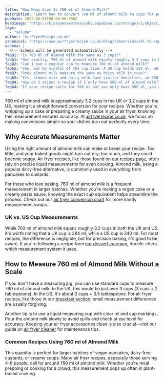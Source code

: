 ```yaml
---
title: "How Many Cups Is 760 ml of Almond Milk?"
description: "Learn how to convert 760 ml of almond milk to cups for perfect baking and cooking every time. Includes UK and US measurements."
pubDate: 2025-08-01T00:00:00.000Z
heroImage: "https://klueoymssxwfnxsvcyhv.supabase.co/storage/v1/object/public/Shmucket/how-many-cups-is-760-ml-of-almond-milk.webp"
tags:
  - "volume"
author: "AirFryerRecipe.co.uk"
canonical: "https://www.airfryerrecipe.co.uk/blog/conversions/ml-to-cups/how-many-cups-is-760-ml-of-almond-milk"
schema: |
  <!-- Schema will be generated automatically -->
faqQ1: "Is 760 ml of almond milk the same as 3 cups?"
faqA1: "Not exactly. 760 ml of almond milk equals roughly 3.2 cups in both UK and US measurements. While 3 cups is close, for precise recipes, especially in baking, it's best to measure accurately."
faqQ2: "Can I use a regular cup to measure 760 ml of almond milk?"
faqA2: "Yes, but be mindful of the cup size. A UK cup holds 284 ml, while a US cup is 240 ml. For 760 ml, you'd need just over 3 UK cups or about 3.2 US cups. A measuring jug is ideal for accuracy."
faqQ3: "Does almond milk measure the same as dairy milk in cups?"
faqA3: "Yes, almond milk and dairy milk have similar densities, so 760 ml of either will equate to roughly the same cup measurement. This makes conversions easy for recipes."
faqQ4: "How do I adjust a recipe if I only have 500 ml of almond milk?"
faqA4: "If your recipe calls for 760 ml but you only have 500 ml, you can either scale the recipe down or top up with water or another dairy-free milk. For air fryer recipes, consistency is key, so adjust other liquids accordingly."
---
```

<p>760 ml of almond milk is approximately 3.2 cups in the UK or 3.2 cups in the US, making it a straightforward conversion for your recipes. Whether you're whipping up a cake or preparing a creamy sauce in your air fryer, knowing this measurement ensures accuracy. At <a href=https://www.airfryerrecipe.co.uk>airfryerrecipe.co.uk</a>, we focus on making conversions simple so your dishes turn out perfectly every time.</p>

<h2>Why Accurate Measurements Matter</h2>  
<p>Using the right amount of almond milk can make or break your recipe. Too little, and your baked goods might turn out dry; too much, and they could become soggy. Air fryer recipes, like those found on <a href=https://www.airfryerrecipe.co.uk/recipes>our recipes page</a>, often rely on precise liquid measurements for even cooking. Almond milk, being a popular dairy-free alternative, is commonly used in everything from pancakes to custards.</p>  

<p>For those who love baking, 760 ml of almond milk is a frequent measurement in larger batches. Whether you're making a vegan cake or a creamy pasta sauce, knowing the exact cup equivalent helps streamline the process. Check out our <a href=https://www.airfryerrecipe.co.uk/air-fryer-conversion-chart>air fryer conversion chart</a> for more handy measurement swaps.</p>  

<h3>UK vs. US Cup Measurements</h3>  
<p>While 760 ml of almond milk equals roughly 3.2 cups in both the UK and US, it's worth noting that a UK cup is 284 ml, while a US cup is 240 ml. For most recipes, the difference is negligible, but for precision baking, it's good to be aware. If you're following a recipe from <a href=https://www.airfryerrecipe.co.uk/recipe-category/dessert>our dessert category</a>, double-check which measurement system it uses.</p>  

<h2>How to Measure 760 ml of Almond Milk Without a Scale</h2>  
<p>If you don't have a measuring jug, you can use standard cups to measure 760 ml of almond milk. In the UK, this would be just over 3 cups (3 cups + 2 tablespoons). In the US, it's about 3 cups + 3.5 tablespoons. For air fryer recipes, like those in our <a href=https://www.airfryerrecipe.co.uk/recipe-category/breakfast>breakfast section</a>, small measurement differences are usually forgiving.</p>  

<p>Another tip is to use a liquid measuring cup with clear ml and cup markings. Pour the almond milk slowly to avoid spills and check at eye level for accuracy. Keeping your air fryer accessories clean is also crucial—visit our guide on <a href=https://www.airfryerrecipe.co.uk/air-fryer-cleaner>air fryer cleaner</a> for maintenance tips.</p>  

<h3>Common Recipes Using 760 ml of Almond Milk</h3>  
<p>This quantity is perfect for larger batches of vegan pancakes, dairy-free custards, or creamy soups. Many air fryer recipes, especially those serving 4-6 people, call for around 760 ml of almond milk. Whether you're meal prepping or cooking for a crowd, this measurement pops up often in plant-based cooking.</p>
